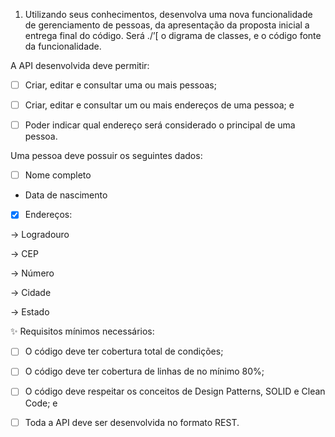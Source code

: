 1) Utilizando seus conhecimentos, desenvolva uma nova funcionalidade de gerenciamento de pessoas, da apresentação da proposta inicial a entrega final do código. Será ./’[ o digrama de classes, e o código fonte da funcionalidade.



A API desenvolvida deve permitir:

- [ ] Criar, editar e consultar uma ou mais pessoas;

- [ ] Criar, editar e consultar um ou mais endereços de uma pessoa; e

- [ ] Poder indicar qual endereço será considerado o principal de uma pessoa.



Uma pessoa deve possuir os seguintes dados:

- [ ]  Nome completo

- Data de nascimento

- [X] Endereços:

-> Logradouro

-> CEP

-> Número

-> Cidade

-> Estado



✨ Requisitos mínimos necessários:

- [ ] O código deve ter cobertura total de condições;

- [ ] O código deve ter cobertura de linhas de no mínimo 80%;

- [ ] O código deve respeitar os conceitos de Design Patterns, SOLID e Clean Code; e

- [ ] Toda a API deve ser desenvolvida no formato REST.
